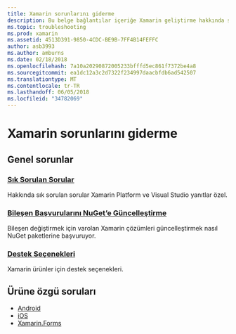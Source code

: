 ```yaml
---
title: Xamarin sorunlarını giderme
description: Bu belge bağlantılar içeriğe Xamarin geliştirme hakkında sık sorulan sorular yanıtlar açıklayan NuGet, bileşen başvuruları güncelleştirmek nasıl destek seçenekleri açıklar ve ürüne özgü sorular yanıtlanmaktadır.
ms.topic: troubleshooting
ms.prod: xamarin
ms.assetid: 4513D391-9850-4CDC-BE9B-7FF4B14FEFFC
author: asb3993
ms.author: amburns
ms.date: 02/18/2018
ms.openlocfilehash: 7a10a20290872005233bfffd5ec861f7372be4a8
ms.sourcegitcommit: ea1dc12a3c2d7322f234997daacbfdb6ad542507
ms.translationtype: MT
ms.contentlocale: tr-TR
ms.lasthandoff: 06/05/2018
ms.locfileid: "34782069"
---
```

# <a name="xamarin-troubleshooting"></a>Xamarin sorunlarını giderme

## <a name="general-issues"></a>Genel sorunlar

### <a name="frequently-asked-questionsquestionsindexmd"></a>[Sık Sorulan Sorular](questions/index.md)

Hakkında sık sorulan sorular Xamarin Platform ve Visual Studio yanıtlar özel.

### <a name="updating-component-references-to-nugetcomponent-nugetmd"></a>[Bileşen Başvurularını NuGet’e Güncelleştirme](component-nuget.md)

Bileşen değiştirmek için varolan Xamarin çözümleri güncelleştirmek nasıl NuGet paketlerine başvuruyor.

### <a name="support-optionssupport-optionsmd"></a>[Destek Seçenekleri](support-options.md)

Xamarin ürünler için destek seçenekleri.

## <a name="product-specific-questions"></a>Ürüne özgü soruları

- [Android](~/android/troubleshooting/questions/index.md)
- [iOS](~/ios/troubleshooting/questions/index.md)
- [Xamarin.Forms](~/xamarin-forms/troubleshooting/questions/index.md)
